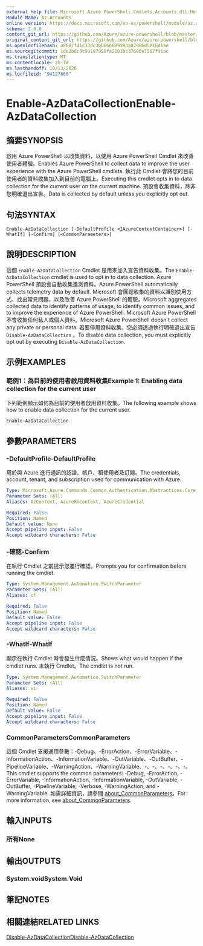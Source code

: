 ```yaml
---
external help file: Microsoft.Azure.PowerShell.Cmdlets.Accounts.dll-Help.xml
Module Name: Az.Accounts
online version: https://docs.microsoft.com/en-us/powershell/module/az.accounts/enable-azdatacollection
schema: 2.0.0
content_git_url: https://github.com/Azure/azure-powershell/blob/master/src/Accounts/Accounts/help/Enable-AzDataCollection.md
original_content_git_url: https://github.com/Azure/azure-powershell/blob/master/src/Accounts/Accounts/help/Enable-AzDataCollection.md
ms.openlocfilehash: a8087f41c33dc3bb066609393a87986d5016d1ae
ms.sourcegitcommit: 1de2b6c3c99197958fa2101bc37680e7507f91ac
ms.translationtype: MT
ms.contentlocale: zh-TW
ms.lasthandoff: 10/13/2020
ms.locfileid: "94127866"
---
```

# <span data-ttu-id="31e2b-101">Enable-AzDataCollection</span><span class="sxs-lookup"><span data-stu-id="31e2b-101">Enable-AzDataCollection</span></span>

## <span data-ttu-id="31e2b-102">摘要</span><span class="sxs-lookup"><span data-stu-id="31e2b-102">SYNOPSIS</span></span>
<span data-ttu-id="31e2b-103">啟用 Azure PowerShell 以收集資料，以使用 Azure PowerShell Cmdlet 來改善使用者體驗。</span><span class="sxs-lookup"><span data-stu-id="31e2b-103">Enables Azure PowerShell to collect data to improve the user experience with the Azure PowerShell cmdlets.</span></span> <span data-ttu-id="31e2b-104">執行此 Cmdlet 會將您的目前使用者的資料收集加入到目前的電腦上。</span><span class="sxs-lookup"><span data-stu-id="31e2b-104">Executing this cmdlet opts in to data collection for the current user on the current machine.</span></span> <span data-ttu-id="31e2b-105">預設會收集資料，除非您明確退出宣告。</span><span class="sxs-lookup"><span data-stu-id="31e2b-105">Data is collected by default unless you explicitly opt out.</span></span>

## <span data-ttu-id="31e2b-106">句法</span><span class="sxs-lookup"><span data-stu-id="31e2b-106">SYNTAX</span></span>

```
Enable-AzDataCollection [-DefaultProfile <IAzureContextContainer>] [-WhatIf] [-Confirm] [<CommonParameters>]
```

## <span data-ttu-id="31e2b-107">說明</span><span class="sxs-lookup"><span data-stu-id="31e2b-107">DESCRIPTION</span></span>

<span data-ttu-id="31e2b-108">這個 `Enable-AzDataCollection` Cmdlet 是用來加入宣告資料收集。</span><span class="sxs-lookup"><span data-stu-id="31e2b-108">The `Enable-AzDataCollection` cmdlet is used to opt in to data collection.</span></span> <span data-ttu-id="31e2b-109">Azure PowerShell 預設會自動收集遙測資料。</span><span class="sxs-lookup"><span data-stu-id="31e2b-109">Azure PowerShell automatically collects telemetry data by default.</span></span> <span data-ttu-id="31e2b-110">Microsoft 會匯總收集的資料以識別使用方式、找出常見問題，以及改善 Azure PowerShell 的體驗。</span><span class="sxs-lookup"><span data-stu-id="31e2b-110">Microsoft aggregates collected data to identify patterns of usage, to identify common issues, and to improve the experience of Azure PowerShell.</span></span>
<span data-ttu-id="31e2b-111">Microsoft Azure PowerShell 不會收集任何私人或個人資料。</span><span class="sxs-lookup"><span data-stu-id="31e2b-111">Microsoft Azure PowerShell doesn't collect any private or personal data.</span></span> <span data-ttu-id="31e2b-112">若要停用資料收集，您必須透過執行明確退出宣告 `Disable-AzDataCollection` 。</span><span class="sxs-lookup"><span data-stu-id="31e2b-112">To disable data collection, you must explicitly opt out by executing `Disable-AzDataCollection`.</span></span>

## <span data-ttu-id="31e2b-113">示例</span><span class="sxs-lookup"><span data-stu-id="31e2b-113">EXAMPLES</span></span>

### <span data-ttu-id="31e2b-114">範例1：為目前的使用者啟用資料收集</span><span class="sxs-lookup"><span data-stu-id="31e2b-114">Example 1: Enabling data collection for the current user</span></span>

<span data-ttu-id="31e2b-115">下列範例顯示如何為目前的使用者啟用資料收集。</span><span class="sxs-lookup"><span data-stu-id="31e2b-115">The following example shows how to enable data collection for the current user.</span></span>

```powershell
Enable-AzDataCollection
```

## <span data-ttu-id="31e2b-116">參數</span><span class="sxs-lookup"><span data-stu-id="31e2b-116">PARAMETERS</span></span>

### <span data-ttu-id="31e2b-117">-DefaultProfile</span><span class="sxs-lookup"><span data-stu-id="31e2b-117">-DefaultProfile</span></span>

<span data-ttu-id="31e2b-118">用於與 Azure 進行通訊的認證、帳戶、租使用者及訂閱。</span><span class="sxs-lookup"><span data-stu-id="31e2b-118">The credentials, account, tenant, and subscription used for communication with Azure.</span></span>

```yaml
Type: Microsoft.Azure.Commands.Common.Authentication.Abstractions.Core.IAzureContextContainer
Parameter Sets: (All)
Aliases: AzContext, AzureRmContext, AzureCredential

Required: False
Position: Named
Default value: None
Accept pipeline input: False
Accept wildcard characters: False
```

### <span data-ttu-id="31e2b-119">-確認</span><span class="sxs-lookup"><span data-stu-id="31e2b-119">-Confirm</span></span>

<span data-ttu-id="31e2b-120">在執行 Cmdlet 之前提示您進行確認。</span><span class="sxs-lookup"><span data-stu-id="31e2b-120">Prompts you for confirmation before running the cmdlet.</span></span>

```yaml
Type: System.Management.Automation.SwitchParameter
Parameter Sets: (All)
Aliases: cf

Required: False
Position: Named
Default value: False
Accept pipeline input: False
Accept wildcard characters: False
```

### <span data-ttu-id="31e2b-121">-WhatIf</span><span class="sxs-lookup"><span data-stu-id="31e2b-121">-WhatIf</span></span>

<span data-ttu-id="31e2b-122">顯示在執行 Cmdlet 時會發生什麼情況。</span><span class="sxs-lookup"><span data-stu-id="31e2b-122">Shows what would happen if the cmdlet runs.</span></span> <span data-ttu-id="31e2b-123">未執行 Cmdlet。</span><span class="sxs-lookup"><span data-stu-id="31e2b-123">The cmdlet is not run.</span></span>

```yaml
Type: System.Management.Automation.SwitchParameter
Parameter Sets: (All)
Aliases: wi

Required: False
Position: Named
Default value: False
Accept pipeline input: False
Accept wildcard characters: False
```

### <span data-ttu-id="31e2b-124">CommonParameters</span><span class="sxs-lookup"><span data-stu-id="31e2b-124">CommonParameters</span></span>

<span data-ttu-id="31e2b-125">這個 Cmdlet 支援通用參數：-Debug、-ErrorAction、-ErrorVariable、-InformationAction、-InformationVariable、-OutVariable、-OutBuffer、-PipelineVariable、-WarningAction、-WarningVariable、-、-、-、-、-、-。</span><span class="sxs-lookup"><span data-stu-id="31e2b-125">This cmdlet supports the common parameters: -Debug, -ErrorAction, -ErrorVariable, -InformationAction, -InformationVariable, -OutVariable, -OutBuffer, -PipelineVariable, -Verbose, -WarningAction, and -WarningVariable.</span></span> <span data-ttu-id="31e2b-126">如需詳細資訊，請參閱 [about_CommonParameters](/powershell/module/microsoft.powershell.core/about/about_commonparameters)。</span><span class="sxs-lookup"><span data-stu-id="31e2b-126">For more information, see [about_CommonParameters](/powershell/module/microsoft.powershell.core/about/about_commonparameters).</span></span>

## <span data-ttu-id="31e2b-127">輸入</span><span class="sxs-lookup"><span data-stu-id="31e2b-127">INPUTS</span></span>

### <span data-ttu-id="31e2b-128">所有</span><span class="sxs-lookup"><span data-stu-id="31e2b-128">None</span></span>

## <span data-ttu-id="31e2b-129">輸出</span><span class="sxs-lookup"><span data-stu-id="31e2b-129">OUTPUTS</span></span>

### <span data-ttu-id="31e2b-130">System.void</span><span class="sxs-lookup"><span data-stu-id="31e2b-130">System.Void</span></span>

## <span data-ttu-id="31e2b-131">筆記</span><span class="sxs-lookup"><span data-stu-id="31e2b-131">NOTES</span></span>

## <span data-ttu-id="31e2b-132">相關連結</span><span class="sxs-lookup"><span data-stu-id="31e2b-132">RELATED LINKS</span></span>

[<span data-ttu-id="31e2b-133">Disable-AzDataCollection</span><span class="sxs-lookup"><span data-stu-id="31e2b-133">Disable-AzDataCollection</span></span>](./Disable-AzDataCollection.md)
